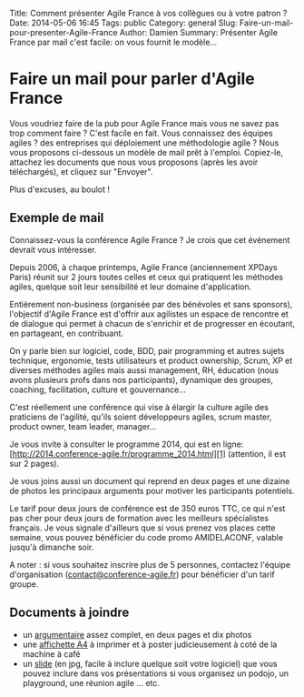 Title: Comment présenter Agile France à vos collègues ou à votre patron ?
Date: 2014-05-06 16:45
Tags: public
Category: general
Slug: Faire-un-mail-pour-presenter-Agile-France
Author: Damien
Summary: Présenter Agile France par mail c'est facile: on vous fournit le modèle...

# Faire un mail pour parler d'Agile France

Vous voudriez faire de la pub pour Agile France mais vous ne savez pas trop comment faire ? C'est facile en fait. Vous connaissez des équipes agiles ? des entreprises qui déploiement une méthodologie agile ? 
Nous vous proposons ci-dessous un modèle de mail prêt à l'emploi. Copiez-le, attachez les documents que nous vous proposons (après les avoir téléchargés), et cliquez sur "Envoyer".

Plus d'excuses, au boulot !

## Exemple de mail

Connaissez-vous la conférence Agile France ? Je crois que cet événement devrait vous intéresser.

Depuis 2006, à chaque printemps, Agile France (anciennement XPDays Paris) réunit sur 2 jours toutes celles et ceux qui pratiquent les méthodes agiles, quelque soit leur sensibilité et leur domaine d'application.

Entièrement non-business (organisée par des bénévoles et sans sponsors), l'objectif d'Agile France est d'offrir aux agilistes un espace de rencontre et de dialogue qui permet à chacun de s'enrichir et de progresser en écoutant, en partageant, en contribuant. 

On y parle bien sur logiciel, code, BDD, pair programming et autres sujets technique, ergonomie, tests utilisateurs et product ownership, Scrum, XP et diverses méthodes agiles mais aussi management, RH, éducation (nous avons plusieurs profs dans nos participants), dynamique des groupes, coaching, facilitation, culture et gouvernance...

C'est réellement une conférence qui vise à élargir la culture agile des praticiens de l'agilité, qu'ils soient développeurs agiles, scrum master, product owner, team leader, manager...

Je vous invite à consulter le programme 2014, qui est en ligne: [http://2014.conference-agile.fr/programme_2014.html][1] (attention, il est sur 2 pages). 

Je vous joins aussi un document qui reprend en deux pages et une dizaine de photos les principaux arguments pour motiver les participants potentiels. 

Le tarif pour deux jours de conférence est de 350 euros TTC, ce qui n'est pas cher pour deux jours de formation avec les meilleurs spécialistes français. Je vous signale d'ailleurs que si vous prenez vos places cette semaine, vous pouvez bénéficier du code promo AMIDELACONF, valable jusqu'à dimanche soir.

A noter : si vous souhaitez inscrire plus de 5 personnes, contactez l'équipe d'organisation (contact@conference-agile.fr) pour bénéficier d'un tarif groupe.

## Documents à joindre

- un [argumentaire][2] assez complet, en deux pages et dix photos
- une [affichette A4][3] à imprimer et à poster judicieusement à coté de la machine à café 
- un [slide][4] (en jpg, facile à inclure quelque soit votre logiciel) que vous pouvez inclure dans vos présentations si vous organisez un podojo, un playground, une réunion agile ... etc.

[1]: http://2014.conference-agile.fr/programme_2014.html
[2]: https://drive.google.com/file/d/0B-RCbv1rIES7TkpaUldCQXlwaUE/edit?usp=sharing
[3]: https://drive.google.com/file/d/0B-RCbv1rIES7dXFDbU1qa1E5Mms/edit?usp=sharing
[4]: https://drive.google.com/file/d/0B-RCbv1rIES7NmFhMGxLUVRtc0k/edit?usp=sharing

